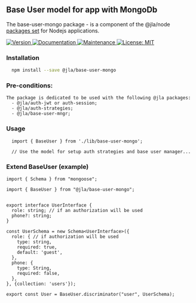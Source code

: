 ## Base User model for app with MongoDb

The base-user-mongo package - is a component of the @jla/node [packages set](https://github.com/JuliusAgency/node-packages-set) for Nodejs applications.  

<p>
  <a href="https://www.npmjs.com/package/@jla/base-user-mongo" target="_blank">
    <img alt="Version" src="https://img.shields.io/npm/v/@jla/base-user-mongo.svg">
  </a>
  <a href="https://github.com/JuliusAgency/base-user-mongo#readme" target="_blank">
    <img alt="Documentation" src="https://img.shields.io/badge/documentation-yes-brightgreen.svg" />
  </a>
  <a href="https://github.com/JuliusAgency/base-user-mongo/graphs/commit-activity" target="_blank">
    <img alt="Maintenance" src="https://img.shields.io/badge/Maintained%3F-yes-green.svg" />
  </a>
  <a href="https://github.com/JuliusAgency/base-user-mongo/blob/master/LICENSE" target="_blank">
    <img alt="License: MIT" src="https://img.shields.io/badge/License-MIT-yellow.svg" />
  </a>
</p>

### Installation
```bash
  npm install --save @jla/base-user-mongo
```

### Pre-conditions:
```
The package is dedicated to be used with the following @jla packages:
  - @jla/auth-jwt or auth-session;  
  - @jla/auth-strategies;  
  - @jla/base-user-mngr;  
```

### Usage  
```
  import { BaseUser } from './lib/base-user-mongo';

  // Use the model for setup auth strategies and base user manager...
```

### Extend BaseUser (example)
```
import { Schema } from "mongoose";

import { BaseUser } from "@jla/base-user-mongo";


export interface UserInterface {
  role: string; // if an authorization will be used
  phone?: string;
}

const UserSchema = new Schema<UserInterface>({
  role: { // if authorization will be used
    type: string,
    required: true,
    default: 'guest',
  },
  phone: {
    type: String,
    required: false,
  },
}, {collection: 'users'});

export const User = BaseUser.discriminator("user", UserSchema);
```

